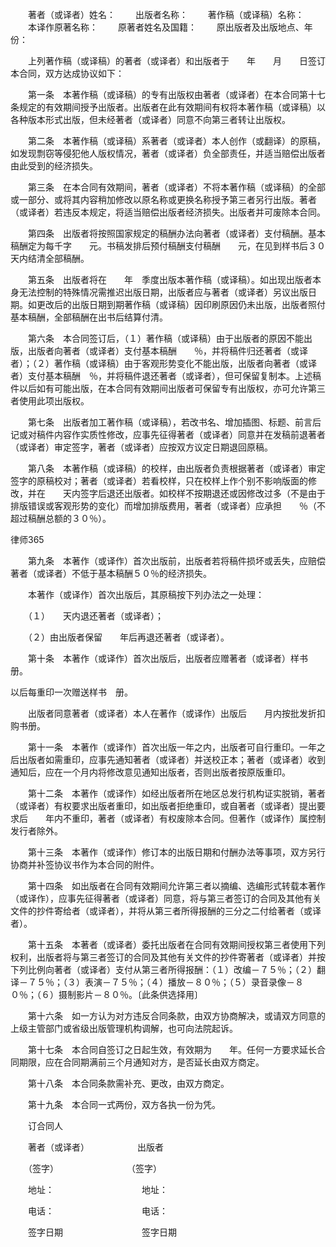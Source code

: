 
 　　著者（或译者）姓名： 
　　出版者名称： 
　　著作稿（或译稿）名称： 
　　本译作原著名称： 
　　原著者姓名及国籍： 
　　原出版者及出版地点、年份： 


　　上列著作稿（或译稿）的著者（或译者）和出版者于　　年　　月　　日签订本合同，双方达成协议如下： 

　　第一条　本著作稿（或译稿）的专有出版权由著者（或译者）在本合同第十七条规定的有效期间授予出版者。出版者在此有效期间有权将本著作稿（或译稿）以各种版本形式出版，但未经著者（或译者）同意不向第三者转让出版权。 

　　第二条　本著作稿（或译稿）系著者（或译者）本人创作（或翻译）的原稿，如发现剽窃等侵犯他人版权情况，著者（或译者）负全部责任，并适当赔偿出版者由此受到的经济损失。 

　　第三条　在本合同有效期间，著者（或译者）不将本著作稿（或译稿）的全部或一部分、或将其内容稍加修改以原名称或更换名称授予第三者另行出版。著者（或译者）若违反本规定，将适当赔偿出版者经济损失。出版者并可废除本合同。 

　　第四条　出版者将按照国家规定的稿酬办法向著者（或译者）支付稿酬。基本稿酬定为每千字　　元。书稿发排后预付稿酬支付稿酬　　元，在见到样书后３０天内结清全部稿酬。 

　　第五条　出版者将在　　年　季度出版本著作稿（或译稿）。如出现出版者本身无法控制的特殊情况需推迟出版日期，出版者应与著者（或译者）另议出版日期。如更改后的出版日期到期著作稿（或译稿）因印刷原因仍未出版，出版者照付基本稿酬，全部稿酬在出书后结算付清。 

　　第六条　本合同签订后，（１）著作稿（或译稿）由于出版者的原因不能出版，出版者向著者（或译者）支付基本稿酬　　％，并将稿件归还著者（或译者）；（２）著作稿（或译稿）由于客观形势变化不能出版，出版者向著者（或译者）支付基本稿酬　％，并将稿件退还著者（或译者），但可保留复制本。上述稿件以后如有可能出版，在本合同有效期间出版者可保留专有出版权，亦可允许第三者使用此项出版权。 

　　第七条　出版者加工著作稿（或译稿），若改书名、增加插图、标题、前言后记或对稿件内容作实质性修改，应事先征得著者（或译者）同意并在发稿前退著者（或译者）审定签字，著者（或译者）应按双方议定日期退回原稿。 

　　第八条　本著作稿（或译稿）的校样，由出版者负责根据著者（或译者）审定签字的原稿校对；著者（或译者）若看校样，只在校样上作个别不影响版面的修改，并在　　天内签字后退还出版者。如校样不按期退还或因修改过多（不是由于排版错误或客观形势的变化）而增加排版费用，著者（或译者）应承担　　％（不超过稿酬总额的３０％）。 





 
律师365






　　第九条　本著作（或译作）首次出版前，出版者若将稿件损坏或丢失，应赔偿著者（或译者）不低于基本稿酬５０％的经济损失。 



　　本著作（或译作）首次出版后，其原稿按下列办法之一处理： 



　　（１）　　天内退还著者（或译者）； 

　　（２）由出版者保留　　年后再退还著者（或译者）。 



　　第十条　本著作（或译作）首次出版后，出版者应赠著者（或译者）样书　册。

以后每重印一次赠送样书　册。 



　　出版者同意著者（或译者）本人在著作（或译作）出版后　　月内按批发折扣购书册。 



　　第十一条　本著作（或译作）首次出版一年之内，出版者可自行重印。一年之后出版者如需重印，应事先通知著者（或译者）并送校正本；著者（或译者）收到通知后，应在一个月内将修改意见通知出版者，否则出版者按原版重印。 



　　第十二条　本著作（或译作）如经出版者所在地区总发行机构证实脱销，著者（或译者）有权要求出版者重印，如出版者拒绝重印，或自著者（或译者）提出要求后　　年内不重印，著者（或译者）有权废除本合同。但著作（或译作）属控制发行者除外。 



　　第十三条　本著作（或译作）修订本的出版日期和付酬办法等事项，双方另行协商并补签协议书作为本合同的附件。 



　　第十四条　如出版者在合同有效期间允许第三者以摘编、选编形式转载本著作（或译作），应事先征得著者（或译者）同意，将与第三者签订的合同及其他有关文件的抄件寄给者（或译者），并将从第三者所得报酬的三分之二付给著者（或译者）。 



　　第十五条　本著者（或译者）委托出版者在合同有效期间授权第三者使用下列权利，出版者将与第三者签订的合同及其他有关文件的抄件寄著者（或译者）并按下列比例向著者（或译者）支付从第三者所得报酬：（１）改编－７５％；（２）翻译－７５％；（３）表演－７５％；（４）播放－８０％；（５）录音录像－８０％；（６）摄制影片－８０％。〔此条供选择用〕 



　　第十六条　如一方认为对方违反合同条款，由双方协商解决，或请双方同意的上级主管部门或省级出版管理机构调解，也可向法院起诉。 



　　第十七条　本合同自签订之日起生效，有效期为　　年。任何一方要求延长合同期限，应在合同期满前三个月通知对方，是否延长由双方商定。 



　　第十八条　本合同条款需补充、更改，由双方商定。 



　　第十九条　本合同一式两份，双方各执一份为凭。 



　　订合同人 

　　著者（或译者）　　　　　　出版者 

　　（签字）　　　　　　　　 （签字） 

　　地址：　　　　　　　　　　地址： 

　　电话：　　　　　　　　　　电话： 

　　签字日期　　　　　　　　　签字日期  





 


 

 
 
 
 
 
  


  
 

  


  


  
 
 
 
 

